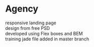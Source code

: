 # Agency
responsive landing page <br>
design from free PSD <br>
developed using Flex boxes and BEM <br>
training jade file added in master branch 
